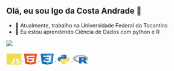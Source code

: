 ## Olá, eu sou Igo da Costa Andrade 👋


- 🔭 Atualmente, trabalho na Universidade Federal do Tocantins 
- 🌱 Eu estou aprendendo Ciência de Dados com python e R


<div>
  <a href="https://github.com/igoandrade">
  <!-- <img height="180em" src="https://github-readme-stats.vercel.app/api?username=igoandrade&show_icons=true&theme=dark&include_all_commits=true&count_private=true"/> -->
  <img height="180em" src="https://github-readme-stats.vercel.app/api/top-langs/?username=igoandrade&layout=compact&langs_count=7&theme=dark"/>
</div>

</div>
<div style="display: inline_block"><br>
  <img align="center" alt="igoandrade-JS" height="30" width="40" src="https://raw.githubusercontent.com/devicons/devicon/master/icons/javascript/javascript-plain.svg">
  <img align="center" alt="igoandrade-HTML" height="30" width="40" src="https://raw.githubusercontent.com/devicons/devicon/master/icons/html5/html5-original.svg">
  <img align="center" alt="igosndrade-CSS" height="30" width="40" src="https://raw.githubusercontent.com/devicons/devicon/master/icons/css3/css3-original.svg">
  <img align="center" alt="igoandrade-Python" height="30" width="40" src="https://raw.githubusercontent.com/devicons/devicon/master/icons/python/python-original.svg">
  <img align="center" alt="igoandrade-JS" height="30" width="40" src="https://github.com/devicons/devicon/blob/master/icons/r/r-original.svg">
</div>
